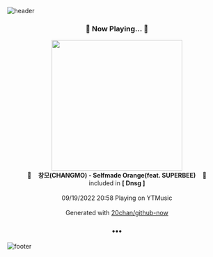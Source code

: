 ![header](https://capsule-render.vercel.app/api?type=wave&height=170&section=header&text=Hi.%20I'm%20SHIFT&fontColor=090707&fontAlignX=45&fontAlignY=65&fontSize=100)

<h3 align="center">🎵 Now Playing... 🎵</h3>
<p align="center">
  <a href="https://music.youtube.com/watch?v=s6bx7MCEZ6Y">
    <img width="300" src="https://lh3.googleusercontent.com/XTmBOdn5n56NOMcV20aatoNsnhxr3HmGH4rXZgAYEC6YYNdT0OFu07kXQ7lFBugM4xNlyJFlrQELrtog">
  </a>
  <br>
  🎵&nbsp&nbsp&nbsp <b>창모(CHANGMO) - Selfmade Orange(feat. SUPERBEE)</b> &nbsp&nbsp&nbsp🎵
  <br>
  included in <b>[ Dnsg ]</b>
  
  <br />
  <br />
  09/19/2022 20:58 Playing on YTMusic
  <br />
  <br />
  Generated with <a href="https://github.com/20chan/github-now">20chan/github-now</a>
</p>

<h3 align="center">•••</h3>

![footer](https://capsule-render.vercel.app/api?type=wave&height=150&section=footer)
